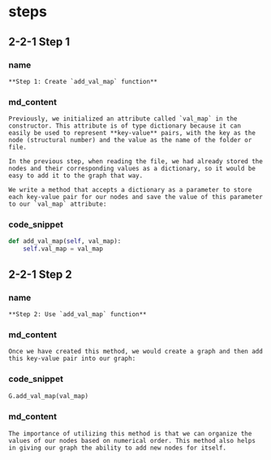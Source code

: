 <!--title={Initializing the Graph: Adding the Values Explained}-->

<!--badges={Python:15,Algorithms:30}-->

<!--concepts={directedGraphs, introToGraphs, useOfGraphs}-->

# steps

## 2-2-1 Step 1

### name

```
**Step 1: Create `add_val_map` function**
```

### md_content

```
Previously, we initialized an attribute called `val_map` in the constructor. This attribute is of type dictionary because it can easily be used to represent **key-value** pairs, with the key as the node (structural number) and the value as the name of the folder or file.

In the previous step, when reading the file, we had already stored the nodes and their corresponding values as a dictionary, so it would be easy to add it to the graph that way.

We write a method that accepts a dictionary as a parameter to store each key-value pair for our nodes and save the value of this parameter to our `val_map` attribute:
```

### code_snippet

```python
def add_val_map(self, val_map):
	self.val_map = val_map
```

## 2-2-1 Step 2

### name

```
**Step 2: Use `add_val_map` function**
```

### md_content

```
Once we have created this method, we would create a graph and then add this key-value pair into our graph:
```

### code_snippet

```python
G.add_val_map(val_map)
```

### md_content

```
The importance of utilizing this method is that we can organize the values of our nodes based on numerical order. This method also helps in giving our graph the ability to add new nodes for itself.
```

### 

